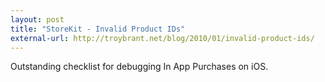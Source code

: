 ```yaml
---
layout: post
title: "StoreKit - Invalid Product IDs"
external-url: http://troybrant.net/blog/2010/01/invalid-product-ids/
---
```


Outstanding checklist for debugging In App Purchases on iOS. 